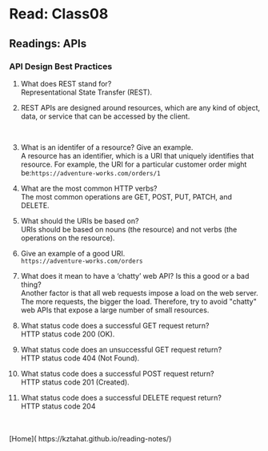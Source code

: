 # Read: Class08

## Readings: APIs
### API Design Best Practices

1. What does REST stand for?<br />
    Representational State Transfer (REST).
    <br />

2. REST APIs are designed around resources, which are any kind of object, data, or service that can be accessed by the client.
<br />

3. What is an identifer of a resource? Give an example.<br />
    A resource has an identifier, which is a URI that uniquely identifies that resource. For example, the URI for a particular customer order might be:`https://adventure-works.com/orders/1`
    <br />

4. What are the most common HTTP verbs?<br />
     The most common operations are GET, POST, PUT, PATCH, and DELETE.
     <br />

5. What should the URIs be based on?<br />
    URIs should be based on nouns (the resource) and not verbs (the operations on the resource).
    <br />

6. Give an example of a good URI.<br />
    `https://adventure-works.com/orders`
    <br />

7. What does it mean to have a ‘chatty’ web API? Is this a good or a bad thing?<br />
    Another factor is that all web requests impose a load on the web server. The more requests, the bigger the load. Therefore, try to avoid "chatty" web APIs that expose a large number of small resources.
    <br />

8. What status code does a successful GET request return?<br />
    HTTP status code 200 (OK).
    <br />

9. What status code does an unsuccessful GET request return?<br />
    HTTP status code 404 (Not Found).
    <br />

10. What status code does a successful POST request return?<br />
    HTTP status code 201 (Created).
    <br />

11. What status code does a successful DELETE request return?<br />
    HTTP status code 204


<br />
<br />
[Home]( https://kztahat.github.io/reading-notes/)